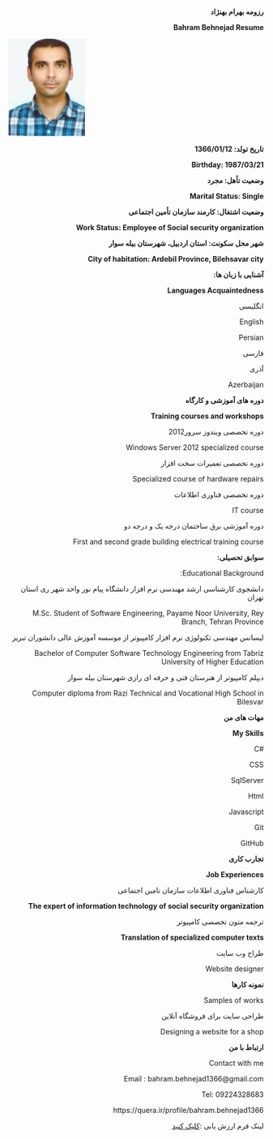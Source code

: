 <p dir="rtl" align="right"><b>رزومه بهرام بهنژاد</b></p>
<p dir="rtl" align="right"><b>Bahram Behnejad Resume</b></p>
<img src="profile.png">
 <p dir="rtl" align="right"><b>تاریخ تولد: 1366/01/12</b></p>
 <p dir="rtl" align="right"><b> Birthday: 1987/03/21</b></p>
 <p dir="rtl" align="right"><b>وضعیت تأهل: مجرد </b></p>
 <p dir="rtl" align="right"><b>Marital Status: Single</b></p>
 <p dir="rtl" align="right"><b>وضعیت اشتغال: کارمند سازمان تأمین اجتماعی</b></p>
 <p dir="rtl" align="right"><b>Work Status: Employee of Social security organization</b></p>
 <p dir="rtl" align="right"><b>شهر محل سکونت: استان اردبیل، شهرستان بیله سوار</b></p>
 <p dir="rtl" align="right"><b>City of habitation: Ardebil Province, Bilehsavar city</b></p>
 <p dir="rtl" align="right"><b>آشنایی با زبان ها:</b></p>
 <p dir="rtl" align="right"><b>Languages Acquaintedness</b></p>
 <p dir="rtl" align="right">انگلیسی</p>
 <p dir="rtl" align="right">English</p>
 <p dir="rtl" align="right">Persian</p>
 <p dir="rtl" align="right">فارسی</p>
 <p dir="rtl" align="right">آذری</p>
 <p dir="rtl" align="right">Azerbaijan</p>
 <p dir="rtl" align="right"><b>دوره های آموزشی و کارگاه</b></p>
 <p dir="rtl" align="right"><b>Training courses and workshops</b></p>
 <p dir="rtl" align="right">دوره تخصصی ویندوز سرور2012</p>
 <p dir="rtl" align="right">Windows Server 2012 specialized course</p>
 <p dir="rtl" align="right">دوره تخصصی تعمیرات سخت افزار</p>
  <p dir="rtl" align="right">Specialized course of hardware repairs</p>
 <p dir="rtl" align="right">دوره تخصصی فناوری اطلاعات</p>
  <p dir="rtl" align="right">IT course</p>
 <p dir="rtl" align="right">دوره آموزشی برق ساختمان درجه یک و درجه دو</p>
  <p dir="rtl" align="right">First and second grade building electrical training course</p>
 
<p dir="rtl" align="right"><b>سوابق تحصیلی: </b></p>
<p dir="rtl" align="right">Educational Background:</p>
<p dir="rtl" align="right">دانشجوی کارشناسی ارشد مهندسی نرم افزار دانشگاه پیام نور واحد شهر ری استان تهران </p>
<p dir="rtl" align="right">M.Sc. Student of Software Engineering, Payame Noor University, Rey Branch, Tehran Province</p>
<p dir="rtl" align="right"> لیسانس مهندسی تکنولوژی نرم افزار کامپیوتر از موسسه آموزش عالی دانشوران تبریز </p>
<p dir="rtl" align="right">Bachelor of Computer Software Technology Engineering from Tabriz University of Higher Education</p>
<p dir="rtl" align="right">دیپلم کامپیوتر از هنرستان فنی و حرفه ای رازی شهرستان بیله سوار </p>
<p dir="rtl" align="right">Computer diploma from Razi Technical and Vocational High School in Bilesvar</p>
 <p dir="rtl" align="right"><b>مهات های من</b></p>
 <p dir="rtl" align="right"><b>My Skills</b></p>
 <p align="right">C#</p>
 <p align="right">CSS</p>
 <p align="right">SqlServer</p>
 <p align="right">Html</p>
 <p align="right">Javascript</p>
 <p align="right">Git</p>
 <p align="right">GitHub</p>
 <p align="right"><b>تجارب کاری</b></p>
 <p dir="rtl" align="right"><b>Job Experiences</b></p>
   <p align="right">کارشناس فناوری اطلاعات سازمان تامین اجتماعی</p>
   <p dir="rtl" align="right"><b>The expert of information technology of social security organization</b></p>
   <p align="right">ترجمه متون تخصصی کامپیوتر</p>
   <p dir="rtl" align="right"><b>Translation of specialized computer texts</b></p>
   <p align="right">طراح وب سایت</p>
   <p align="right">Website designer</p>
   
 <p align="right"><b>نمونه کارها</b></p>
 <p align="right">Samples of works</p>
 <p align="right">طراحی سایت برای فروشگاه آنلاین</p>
 <p align="right">Designing a website for a shop</p>
 <p align="right"><b>ارتباط با من</b></p>
 <p align="right">Contact with me</p>
  <p align="right">Email : bahram.behnejad1366@gmail.com</p>
  <p align="right">Tel: 09224328683</p>
<p align="right">https://quera.ir/profile/bahram.behnejad1366</p>
<p align="right"> لینک فرم ارزش یابی :<a href="BB_CV_CheckList_AR_3983 (1).pdf">کلیک کنید</a></p>
